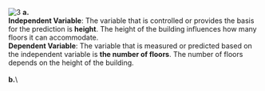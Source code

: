 
![3](https://github.com/user-attachments/assets/6d0fc769-1014-42f5-b803-c5799d663f4f)
**a.**\
**Independent Variable**: The variable that is controlled or provides the basis for the prediction is **height**. The height of the building influences how many floors it can accommodate.\
**Dependent Variable**: The variable that is measured or predicted based on the independent variable is **the number of floors**. The number of floors depends on the height of the building.\
\
**b.**\
